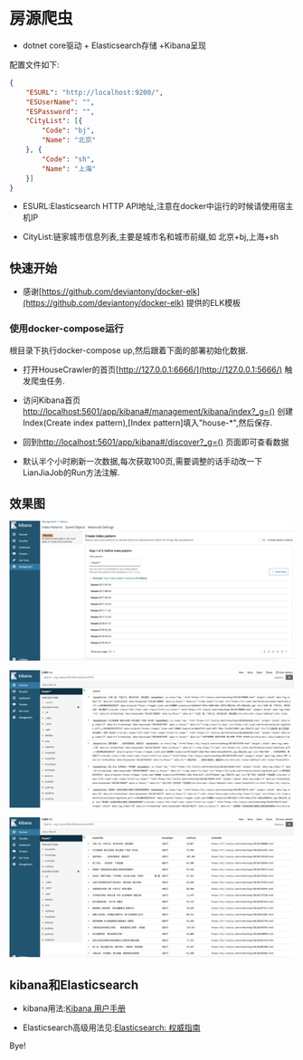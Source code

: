 # 房源爬虫

- dotnet core驱动 + Elasticsearch存储 +Kibana呈现

配置文件如下:

```json
{
    "ESURL": "http://localhost:9200/",
    "ESUserName": "",
    "ESPassword": "",
    "CityList": [{
        "Code": "bj",
        "Name": "北京"
    }, {
        "Code": "sh",
        "Name": "上海"
    }]
}

```

- ESURL:Elasticsearch HTTP API地址,注意在docker中运行的时候请使用宿主机IP

- CityList:链家城市信息列表,主要是城市名和城市前缀,如 北京+bj,上海+sh

## 快速开始

- 感谢[https://github.com/deviantony/docker-elk](https://github.com/deviantony/docker-elk) 提供的ELK模板

### 使用docker-compose运行

根目录下执行docker-compose up,然后跟着下面的部署初始化数据.

- 打开HouseCrawler的首页[http://127.0.0.1:6666/](http://127.0.0.1:5666/) 触发爬虫任务.

- 访问Kibana首页[http://localhost:5601/app/kibana#/management/kibana/index?_g=()](http://localhost:5601/app/kibana#/management/kibana/index?_g=()) 创建Index(Create index pattern),[Index pattern]填入"house-*",然后保存.

- 回到[http://localhost:5601/app/kibana#/discover?_g=()](http://localhost:5601/app/kibana#/discover?_g=()) 页面即可查看数据

- 默认半个小时刷新一次数据,每次获取100页,需要调整的话手动改一下LianJiaJob的Run方法注解.

## 效果图

![创建Index](./md-img/index.png)

![discover](./md-img/discover.png)

![records.png](./md-img/records.png)

## kibana和Elasticsearch

- kibana用法:[Kibana 用户手册](https://www.elastic.co/guide/cn/kibana/current/index.html)

- Elasticsearch高级用法见:[Elasticsearch: 权威指南](https://www.elastic.co/guide/cn/elasticsearch/guide/current/index.html)

Bye!
